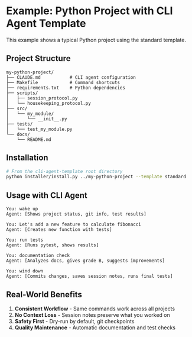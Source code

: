 # Example: Python Project with CLI Agent Template

This example shows a typical Python project using the standard template.

## Project Structure

```
my-python-project/
├── CLAUDE.md           # CLI agent configuration
├── Makefile            # Command shortcuts
├── requirements.txt    # Python dependencies
├── scripts/
│   ├── session_protocol.py
│   └── housekeeping_protocol.py
├── src/
│   └── my_module/
│       └── __init__.py
├── tests/
│   └── test_my_module.py
└── docs/
    └── README.md
```

## Installation

```bash
# From the cli-agent-template root directory
python installer/install.py ../my-python-project --template standard
```

## Usage with CLI Agent

```
You: wake up
Agent: [Shows project status, git info, test results]

You: Let's add a new feature to calculate fibonacci
Agent: [Creates new function with tests]

You: run tests
Agent: [Runs pytest, shows results]

You: documentation check
Agent: [Analyzes docs, gives grade B, suggests improvements]

You: wind down
Agent: [Commits changes, saves session notes, runs final tests]
```

## Real-World Benefits

1. **Consistent Workflow** - Same commands work across all projects
2. **No Context Loss** - Session notes preserve what you worked on
3. **Safety First** - Dry-run by default, git checkpoints
4. **Quality Maintenance** - Automatic documentation and test checks
